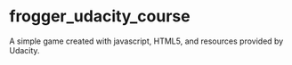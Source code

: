 # frogger_udacity_course
A simple game created with javascript, HTML5, and resources provided by Udacity.
